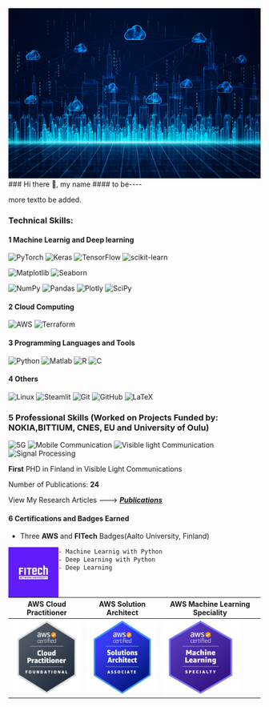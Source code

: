 <img src="https://github.com/Helal-Chowdhury/Helal-Chowdhury/blob/main/BANER.png" width="1000" height="340">
### Hi there 👋, my name
#### to be----

more textto be added.
### Technical Skills: 
#### 1 Machine Learnig and Deep learning
![PyTorch](https://img.shields.io/badge/PyTorch-%23EE4C2C.svg?style=for-the-badge&logo=PyTorch&logoColor=white)
 ![Keras](https://img.shields.io/badge/Keras-%23D00000.svg?style=for-the-badge&logo=Keras&logoColor=white)
 ![TensorFlow](https://img.shields.io/badge/TensorFlow-%23FF6F00.svg?style=for-the-badge&logo=TensorFlow&logoColor=white)
 ![scikit-learn](https://img.shields.io/badge/scikit--learn-%23F7931E.svg?style=for-the-badge&logo=scikit-learn&logoColor=white)
 
 ![Matplotlib](https://img.shields.io/badge/MATPLOTLIB-%23#ffffff.svg?style=for-the-badge&logo=Matplotlib&logoColor=white)
 ![Seaborn](https://img.shields.io/badge/SEABORN-%23#ffffff.svg?style=for-the-badge&logo=Seaborn&logoColor=white)
 
 ![NumPy](https://img.shields.io/badge/numpy-%23013243.svg?style=for-the-badge&logo=numpy&logoColor=white)
 ![Pandas](https://img.shields.io/badge/pandas-%23150458.svg?style=for-the-badge&logo=pandas&logoColor=white)
 ![Plotly](https://img.shields.io/badge/Plotly-%233F4F75.svg?style=for-the-badge&logo=plotly&logoColor=white)
 ![SciPy](https://img.shields.io/badge/SciPy-%230C55A5.svg?style=for-the-badge&logo=scipy&logoColor=%white)
 
 
 
 #### 2 Cloud Computing 
 ![AWS](https://img.shields.io/badge/AWS-%23FF9900.svg?style=for-the-badge&logo=amazon-aws&logoColor=white)
![Terraform](https://img.shields.io/badge/terraform-%235835CC.svg?style=for-the-badge&logo=terraform&logoColor=white)
  #### 3 Programming Languages and Tools
![Python](https://img.shields.io/badge/python-3670A0?style=for-the-badge&logo=python&logoColor=ffdd54)
![Matlab](https://img.shields.io/badge/MATLAB-blueviolet)
![R](https://img.shields.io/badge/r-%23276DC3.svg?style=for-the-badge&logo=r&logoColor=white)
![C](https://img.shields.io/badge/c-%2300599C.svg?style=for-the-badge&logo=c&logoColor=white)

 #### 4 Others
![Linux](https://img.shields.io/badge/Linux-FCC624?style=for-the-badge&logo=linux&logoColor=black)
![Steamlit](https://img.shields.io/badge/STREAMLIT-blueviolet)
![Git](https://img.shields.io/badge/git-%23F05033.svg?style=for-the-badge&logo=git&logoColor=white)
![GitHub](https://img.shields.io/badge/github-%23121011.svg?style=for-the-badge&logo=github&logoColor=white)
![LaTeX](https://img.shields.io/badge/latex-%23008080.svg?style=for-the-badge&logo=latex&logoColor=white)
 
 ### 5 Professional Skills (Worked on Projects Funded by: NOKIA,BITTIUM, CNES, EU and University of Oulu)
 ![5G](https://img.shields.io/badge/5G-blue)
 ![Mobile Communication](https://img.shields.io/badge/Mobile-Communication-blue)
 ![Visible light Communication](https://img.shields.io/badge/VisibleLight-Communications-blue)
 ![Signal Processing](https://img.shields.io/badge/Signal-Processing-blue)
 
 **First** PHD in Finland in Visible Light Communications 
 
 Number of Publications: **24**
 
 View My Research Articles ---> [***Publications***](https://www.researchgate.net/profile/Helal-Chowdhury)



 




 
 #### 6 Certifications and Badges Earned
 - Three **AWS** and **FITech** Badges(Aalto University, Finland)
 

    
    
 
 <img align="left" width="100" height="100" src="https://github.com/Helal-Chowdhury/Helal-Chowdhury/blob/main/FITECH.jpeg">
    
    - Machine Learnig with Python
    - Deep Learning with Python
    - Deep Learning



| AWS Cloud Practitioner 	| AWS Solution Architect 	| AWS Machine Learning Speciality 	|
|---	|---	|---	|
|<img src="https://github.com/Helal-Chowdhury/Helal-Chowdhury/blob/main/image%203).png" width="150" height="150"> 	| <img src="https://github.com/Helal-Chowdhury/Helal-Chowdhury/blob/main/image2.png" width="150" height="150">  	|  <img src="https://github.com/Helal-Chowdhury/Helal-Chowdhury/blob/main/image.png" width="150" height="150"> 	|
